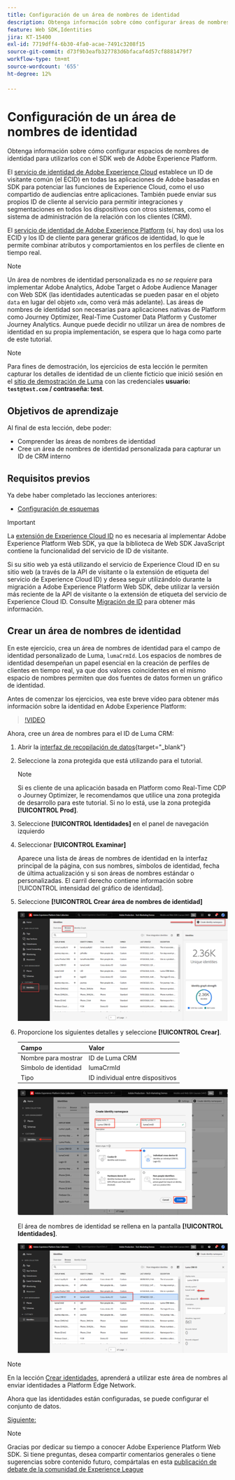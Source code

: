 ```yaml
---
title: Configuración de un área de nombres de identidad
description: Obtenga información sobre cómo configurar áreas de nombres de identidad para utilizarlas con Adobe Experience Platform Web SDK. Esta lección forma parte del tutorial Implementación de Adobe Experience Cloud con SDK web.
feature: Web SDK,Identities
jira: KT-15400
exl-id: 7719dff4-6b30-4fa0-acae-7491c3208f15
source-git-commit: d73f9b3eafb327783d6bfacaf4d57cf8881479f7
workflow-type: tm+mt
source-wordcount: '655'
ht-degree: 12%

---
```


# Configuración de un área de nombres de identidad

Obtenga información sobre cómo configurar espacios de nombres de identidad para utilizarlos con el SDK web de Adobe Experience Platform.

El [servicio de identidad de Adobe Experience Cloud](https://experienceleague.adobe.com/es/docs/id-service/using/home) establece un ID de visitante común (el ECID) en todas las aplicaciones de Adobe basadas en SDK para potenciar las funciones de Experience Cloud, como el uso compartido de audiencias entre aplicaciones. También puede enviar sus propios ID de cliente al servicio para permitir integraciones y segmentaciones en todos los dispositivos con otros sistemas, como el sistema de administración de la relación con los clientes (CRM).

El [servicio de identidad de Adobe Experience Platform](https://experienceleague.adobe.com/es/docs/experience-platform/identity/home) (sí, hay dos) usa los ECID y los ID de cliente para generar gráficos de identidad, lo que le permite combinar atributos y comportamientos en los perfiles de cliente en tiempo real.

>[!NOTE]
>
>Un área de nombres de identidad personalizada es _no se requiere_ para implementar Adobe Analytics, Adobe Target o Adobe Audience Manager con Web SDK (las identidades autenticadas se pueden pasar en el objeto `data` en lugar del objeto `xdm`, como verá más adelante). Las áreas de nombres de identidad son necesarias para aplicaciones nativas de Platform como Journey Optimizer, Real-Time Customer Data Platform y Customer Journey Analytics. Aunque puede decidir no utilizar un área de nombres de identidad en su propia implementación, se espera que lo haga como parte de este tutorial.

>[!NOTE]
>
> Para fines de demostración, los ejercicios de esta lección le permiten capturar los detalles de identidad de un cliente ficticio que inició sesión en el [sitio de demostración de Luma](https://luma.enablementadobe.com/content/luma/us/en.html) con las credenciales **usuario: `test@test.com` / contraseña: test**.

## Objetivos de aprendizaje

Al final de esta lección, debe poder:

* Comprender las áreas de nombres de identidad
* Cree un área de nombres de identidad personalizada para capturar un ID de CRM interno


## Requisitos previos

Ya debe haber completado las lecciones anteriores:

* [Configuración de esquemas](configure-schemas.md)

>[!IMPORTANT]
>
>La [extensión de Experience Cloud ID](https://exchange.adobe.com/apps/ec/100160/adobe-experience-cloud-id-launch-extension) no es necesaria al implementar Adobe Experience Platform Web SDK, ya que la biblioteca de Web SDK JavaScript contiene la funcionalidad del servicio de ID de visitante.
>
> Si su sitio web ya está utilizando el servicio de Experience Cloud ID en su sitio web (a través de la API de visitante o la extensión de etiqueta del servicio de Experience Cloud ID) y desea seguir utilizándolo durante la migración a Adobe Experience Platform Web SDK, debe utilizar la versión más reciente de la API de visitante o la extensión de etiqueta del servicio de Experience Cloud ID. Consulte [Migración de ID](https://experienceleague.adobe.com/es/docs/experience-platform/edge/identity/overview) para obtener más información.

## Crear un área de nombres de identidad

En este ejercicio, crea un área de nombres de identidad para el campo de identidad personalizado de Luma, `lumaCrmId`. Los espacios de nombres de identidad desempeñan un papel esencial en la creación de perfiles de clientes en tiempo real, ya que dos valores coincidentes en el mismo espacio de nombres permiten que dos fuentes de datos formen un gráfico de identidad.

Antes de comenzar los ejercicios, vea este breve vídeo para obtener más información sobre la identidad en Adobe Experience Platform:

>[!VIDEO](https://video.tv.adobe.com/v/27841?learn=on&enablevpops)

Ahora, cree un área de nombres para el ID de Luma CRM:

1. Abrir la [interfaz de recopilación de datos](https://experience.adobe.com/data-collection/){target="_blank"}
1. Seleccione la zona protegida que está utilizando para el tutorial.

   >[!NOTE]
   >
   >Si es cliente de una aplicación basada en Platform como Real-Time CDP o Journey Optimizer, le recomendamos que utilice una zona protegida de desarrollo para este tutorial. Si no lo está, use la zona protegida **[!UICONTROL Prod]**.

1. Seleccione **[!UICONTROL Identidades]** en el panel de navegación izquierdo
1. Seleccionar **[!UICONTROL Examinar]**

   Aparece una lista de áreas de nombres de identidad en la interfaz principal de la página, con sus nombres, símbolos de identidad, fecha de última actualización y si son áreas de nombres estándar o personalizadas. El carril derecho contiene información sobre [!UICONTROL intensidad del gráfico de identidad].

1. Seleccione **[!UICONTROL Crear área de nombres de identidad]**

   ![Ver identidades](assets/configure-identities-screen.png)

1. Proporcione los siguientes detalles y seleccione **[!UICONTROL Crear]**.

   | Campo | Valor |
   |---------------|-----------|
   | Nombre para mostrar | ID de Luma CRM |
   | Símbolo de identidad | lumaCrmId |
   | Tipo | ID individual entre dispositivos |


   ![Crear áreas de nombres](assets/identities-create-namespace.png)


   El área de nombres de identidad se rellena en la pantalla **[!UICONTROL Identidades]**.

   ![Crear áreas de nombres](assets/configure-identities-namespace-lumaCrmId.png)


>[!NOTE]
>
> En la lección [Crear identidades](create-identities.md), aprenderá a utilizar este área de nombres al enviar identidades a Platform Edge Network.

Ahora que las identidades están configuradas, se puede configurar el conjunto de datos.

[Siguiente: ](configure-datastream.md)

>[!NOTE]
>
>Gracias por dedicar su tiempo a conocer Adobe Experience Platform Web SDK. Si tiene preguntas, desea compartir comentarios generales o tiene sugerencias sobre contenido futuro, compártalas en esta [publicación de debate de la comunidad de Experience League](https://experienceleaguecommunities.adobe.com/t5/adobe-experience-platform-data/tutorial-discussion-implement-adobe-experience-cloud-with-web/td-p/444996?profile.language=es)
